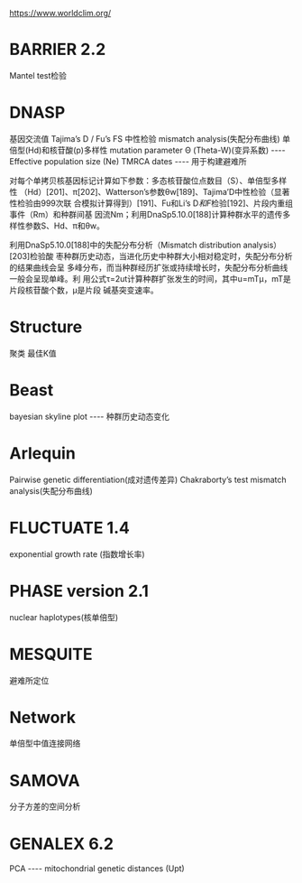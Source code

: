 https://www.worldclim.org/

# BARRIER 2.2
Mantel test检验


# DNASP
基因交流值
Tajima’s D / Fu’s FS 中性检验
mismatch analysis(失配分布曲线)
单倍型(Hd)和核苷酸(p)多样性
 mutation parameter Θ (Theta-W)(变异系数) ---- Effective population size (Ne)
 TMRCA dates ---- 用于构建避难所


对每个单拷贝核基因标记计算如下参数：多态核苷酸位点数目（S）、单倍型多样性
（Hd）[201]、π[202]、Watterson’s参数θw[189]、Tajima’D中性检验（显著性检验由999次联
合模拟计算得到）[191]、Fu和Li’s D*和F*检验[192]、片段内重组事件（Rm）和种群间基
因流Nm；利用DnaSp5.10.0[188]计算种群水平的遗传多样性参数S、Hd、π和θw。

利用DnaSp5.10.0[188]中的失配分布分析（Mismatch distribution analysis）[203]检验酸
枣种群历史动态，当进化历史中种群大小相对稳定时，失配分布分析的结果曲线会呈
多峰分布，而当种群经历扩张或持续增长时，失配分布分析曲线一般会呈现单峰。利
用公式τ=2ut计算种群扩张发生的时间，其中u=mTμ，mT是片段核苷酸个数，μ是片段
碱基突变速率。


# Structure
聚类 最佳K值



# Beast
bayesian skyline plot ---- 种群历史动态变化 

# Arlequin 
Pairwise genetic differentiation(成对遗传差异)
Chakraborty’s test
mismatch analysis(失配分布曲线)

# FLUCTUATE 1.4
exponential growth rate (指数增长率)

# PHASE version 2.1
nuclear haplotypes(核单倍型)

# MESQUITE
避难所定位

# Network 
单倍型中值连接网络

# SAMOVA
分子方差的空间分析


# GENALEX 6.2
PCA ---- mitochondrial genetic distances (Upt)












